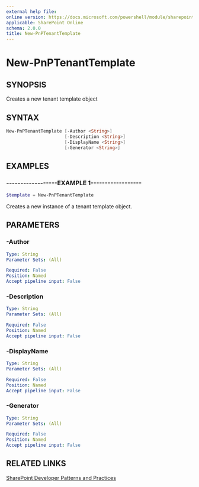 ```yaml
---
external help file:
online version: https://docs.microsoft.com/powershell/module/sharepoint-pnp/new-pnptenanttemplate
applicable: SharePoint Online
schema: 2.0.0
title: New-PnPTenantTemplate
---
```


# New-PnPTenantTemplate

## SYNOPSIS
Creates a new tenant template object

## SYNTAX 

```powershell
New-PnPTenantTemplate [-Author <String>]
                      [-Description <String>]
                      [-DisplayName <String>]
                      [-Generator <String>]
```

## EXAMPLES

### ------------------EXAMPLE 1------------------
```powershell
$template = New-PnPTenantTemplate
```

Creates a new instance of a tenant template object.

## PARAMETERS

### -Author


```yaml
Type: String
Parameter Sets: (All)

Required: False
Position: Named
Accept pipeline input: False
```

### -Description


```yaml
Type: String
Parameter Sets: (All)

Required: False
Position: Named
Accept pipeline input: False
```

### -DisplayName


```yaml
Type: String
Parameter Sets: (All)

Required: False
Position: Named
Accept pipeline input: False
```

### -Generator


```yaml
Type: String
Parameter Sets: (All)

Required: False
Position: Named
Accept pipeline input: False
```

## RELATED LINKS

[SharePoint Developer Patterns and Practices](https://aka.ms/sppnp)